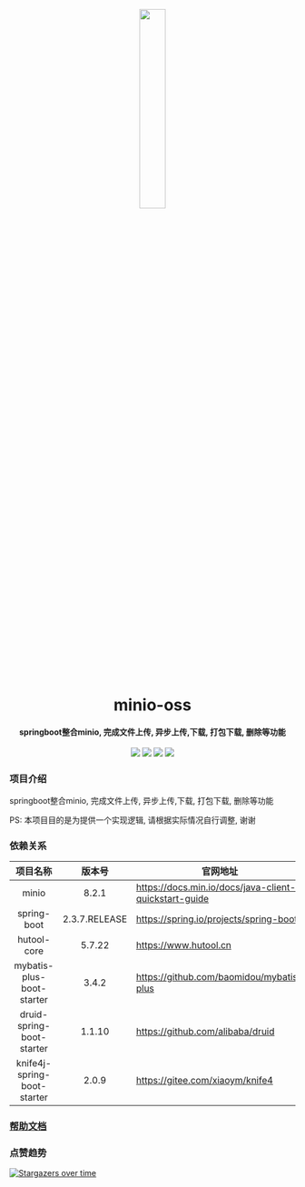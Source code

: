 <div align="center" style="margin-top:30px;">
    <img src="https://min.io/resources/img/logo.svg" width="30%" />
</div>
<h1 align="center">
    minio-oss
</h1>
<h4 align="center">
    springboot整合minio, 完成文件上传, 异步上传,下载, 打包下载, 删除等功能
</h4> 




<p align="center">
	<a target="_blank">
	    <img src="https://img.shields.io/badge/license-Apache--2.0-blue" />
	</a>
	<a target="_blank">
	    <img src="https://img.shields.io/badge/minio-8.2.1-blue" />
	</a>
	<a target="_blank">
	    <img src="https://img.shields.io/badge/spring--boot-2.3.7.RELEASE-blue" />
	</a>
	<a target="_blank">
	    <img src="https://img.shields.io/badge/JDK-8+-green.svg" />
	</a>
</p>


### 项目介绍

springboot整合minio, 完成文件上传, 异步上传,下载, 打包下载, 删除等功能

PS: 本项目目的是为提供一个实现逻辑, 请根据实际情况自行调整, 谢谢

### 依赖关系

|          项目名称           |    版本号     | 官网地址                                              |
| :-------------------------: | :-----------: | ----------------------------------------------------- |
|            minio            |     8.2.1     | https://docs.min.io/docs/java-client-quickstart-guide |
|         spring-boot         | 2.3.7.RELEASE | https://spring.io/projects/spring-boot                |
|         hutool-core         |    5.7.22     | https://www.hutool.cn                                 |
|  mybatis-plus-boot-starter  |     3.4.2     | https://github.com/baomidou/mybatis-plus              |
|  druid-spring-boot-starter  |    1.1.10     | https://github.com/alibaba/druid                      |
| knife4j-spring-boot-starter |     2.0.9     | https://gitee.com/xiaoym/knife4                       |

### [帮助文档](https://github.com/TOP-LH/minio-oss/wiki/%E6%8E%A5%E5%8F%A3%E5%B8%AE%E5%8A%A9%E6%96%87%E6%A1%A3)


### 点赞趋势
[![Stargazers over time](https://starchart.cc/TOP-LH/minio-oss.svg)](https://starchart.cc/TOP-LH/minio-oss)
